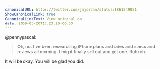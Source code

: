 ```yaml
---
canonicalURL: https://twitter.com/jmjordan/status/1861349051
ShowCanonicalLink: true
CanonicalLinkText: View original on
date: 2009-05-20T17:23:26+00:00
---
```

@pennypascal:

> Oh, no. I've been researching iPhone plans and rates and specs and reviews all morning. I might finally sell out and get one. Ruh roh.

It will be okay. You will be glad you did.